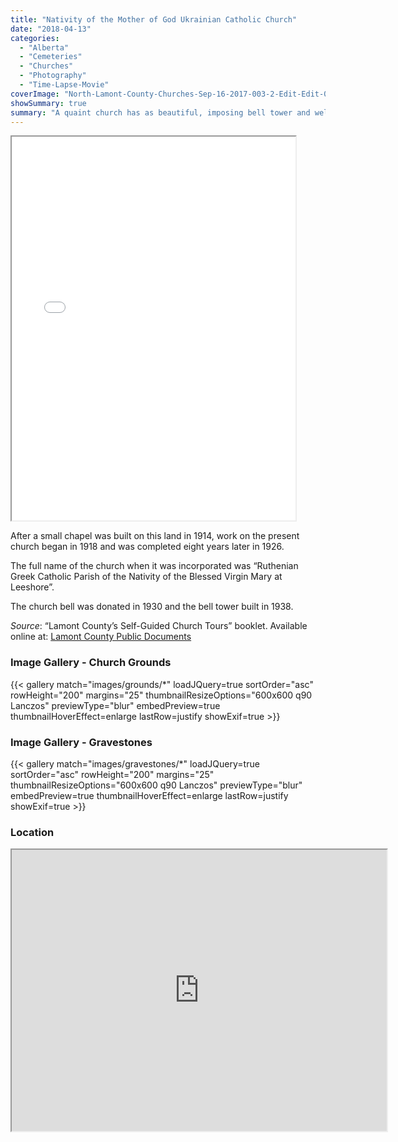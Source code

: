 ```yaml
---
title: "Nativity of the Mother of God Ukrainian Catholic Church"
date: "2018-04-13"
categories: 
  - "Alberta"
  - "Cemeteries"
  - "Churches"
  - "Photography"
  - "Time-Lapse-Movie"
coverImage: "North-Lamont-County-Churches-Sep-16-2017-003-2-Edit-Edit-001-PostHeader.jpg"
showSummary: true
summary: "A quaint church has as beautiful, imposing bell tower and well-kept cemetery beside it. "
---
```


<iframe src="//www.youtube.com/embed/TGiTwp25g5I" width="90%" height="614" allowfullscreen="allowfullscreen"></iframe>

After a small chapel was built on this land in 1914, work on the present church began in 1918 and was completed eight years later in 1926.

The full name of the church when it was incorporated was “Ruthenian Greek Catholic Parish of the Nativity of the Blessed Virgin Mary at Leeshore”.

The church bell was donated in 1930 and the bell tower built in 1938.

_Source_: “Lamont County’s Self-Guided Church Tours” booklet. Available online at: [Lamont County Public Documents](https://lamontcounty.civicweb.net/filepro/documents/?preview=18486)

### Image Gallery - Church Grounds
{{< gallery match="images/grounds/*" loadJQuery=true sortOrder="asc" rowHeight="200" margins="25" thumbnailResizeOptions="600x600 q90 Lanczos" previewType="blur" embedPreview=true thumbnailHoverEffect=enlarge lastRow=justify showExif=true >}}

### Image Gallery - Gravestones

{{< gallery match="images/gravestones/*" loadJQuery=true sortOrder="asc" rowHeight="200" margins="25" thumbnailResizeOptions="600x600 q90 Lanczos" previewType="blur" embedPreview=true thumbnailHoverEffect=enlarge lastRow=justify showExif=true >}}

### Location

<iframe src="https://www.google.com/maps/embed?pb=!1m18!1m12!1m3!1d3820.144445481138!2d-112.82976568367195!3d53.99885913333471!2m3!1f0!2f0!3f0!3m2!1i1024!2i768!4f13.1!3m3!1m2!1s0x0%3A0x0!2zNTPCsDU5JzU1LjkiTiAxMTLCsDQ5JzM5LjMiVw!5e1!3m2!1sen!2sca!4v1523154717371" width="600" height="450" allowfullscreen="allowfullscreen"></iframe>
